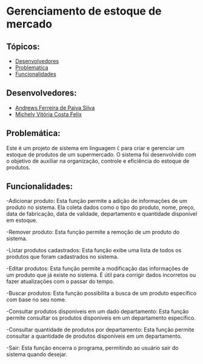 # Gerenciamento de estoque de mercado
## Tópicos:
- [Desenvolvedores](#Desenvolvedores)
- [Problematica](#Problemática)
- [Funcionalidades](#Funcionalidades)
## Desenvolvedores:
- [Andrews Ferreira de Paiva Silva](https://github.com/TheFonci)
- [Michely Vitória Costa Felix](https://github.com/MichelyFelix)
## Problemática:
Este é um projeto de sistema em linguagem `C` para criar e gerenciar um estoque de produtos de um supermercado. O sistema foi desenvolvido com o objetivo de auxiliar na organização, controle e eficiência do estoque de produtos.
## Funcionalidades:
-Adicionar produto:
Esta função permite a adição de informações de um produto no sistema. Ela coleta dados como o tipo do produto, nome, preço, data de fabricação, data de validade, departamento e quantidade disponível em estoque.

-Remover produto:
Esta função permite a remoção de um produto do sistema.

-Listar produtos cadastrados:
Esta função exibe uma lista de todos os produtos que foram cadastrados no sistema.

-Editar produtos:
Esta função permite a modificação das informações de um produto que já existe no sistema. É útil para corrigir dados incorretos ou fazer atualizações com o passar do tempo.

-Buscar produtos:
Esta função possibilita a busca de um produto específico com base no seu nome.

-Consultar produtos disponíveis em um dado departamento:
Esta função permite consultar os produtos disponíveis em um departamento específico.

-Consultar quantidade de produtos por departamento:
Esta função permite consultar a quantidade de produtos disponíveis em um departamento.

-Sair:
Esta função encerra o programa, permitindo ao usuário sair do sistema quando desejar.
